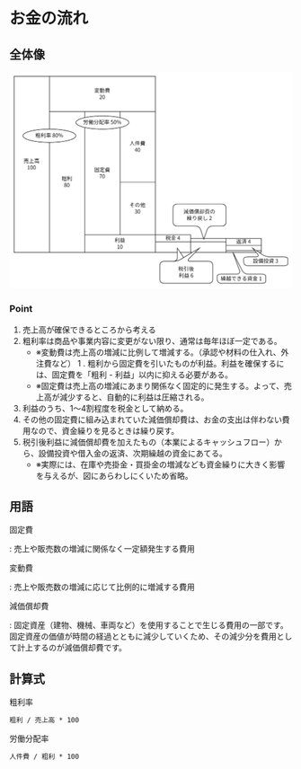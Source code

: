 # お金の流れ

## 全体像

![お金の流れ-全体像](./お金の流れ-全体像.png)

### Point

1. 売上高が確保できるところから考える
1. 粗利率は商品や事業内容に変更がない限り、通常は毎年ほぼ一定である。
    - ※変動費は売上高の増減に比例して増減する。（承認や材料の仕入れ、外注費など）
1 . 粗利から固定費を引いたものが利益。利益を確保するには、固定費を「粗利 - 利益」以内に抑える必要がある。
    - ※固定費は売上高の増減にあまり関係なく固定的に発生する。よって、売上高が減少すると、自動的に利益は圧縮される。
1. 利益のうち、1～4割程度を税金として納める。
1. その他の固定費に組み込まれていた減価償却費は、お金の支出は伴わない費用なので、資金繰りを見るときは繰り戻す。
1. 税引後利益に減価償却費を加えたもの（本業によるキャッシュフロー）から、設備投資や借入金の返済、次期繰越の資金にあてる。
    - ※実際には、在庫や売掛金・買掛金の増減なども資金繰りに大きく影響を与えるが、図にあらわしにくいため省略。

## 用語

固定費

:   売上や販売数の増減に関係なく一定額発生する費用

変動費

:   売上や販売数の増減に応じて比例的に増減する費用

減価償却費

:   固定資産（建物、機械、車両など）を使用することで生じる費用の一部です。固定資産の価値が時間の経過とともに減少していくため、その減少分を費用として計上するのが減価償却費です。

## 計算式

粗利率

```txt linenums="0"
粗利 / 売上高 * 100
```

労働分配率

```txt linenums="0"
人件費 / 粗利 * 100
```
